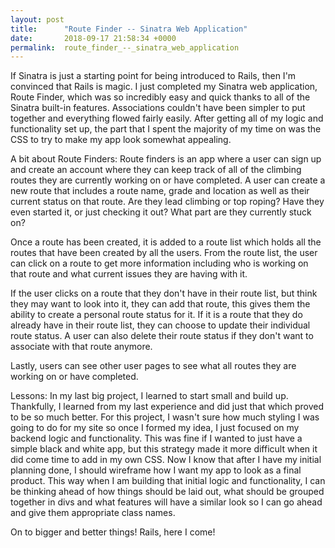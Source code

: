 ```yaml
---
layout: post
title:      "Route Finder -- Sinatra Web Application"
date:       2018-09-17 21:58:34 +0000
permalink:  route_finder_--_sinatra_web_application
---
```



If Sinatra is just a starting point for being introduced to Rails, then I'm convinced that Rails is magic. I just completed my Sinatra web application, Route Finder, which was so incredibly easy and quick thanks to all of the Sinatra built-in features. Associations couldn't have been simpler to put together and everything flowed fairly easily. After getting all of my logic and functionality set up, the part that I spent the majority of my time on was the CSS to try to make my app look somewhat appealing.

A bit about Route Finders: 
Route finders is an app where a user can sign up and create an account where they can keep track of all of the climbing routes they are currently working on or have completed. A user can create a new route that includes a route name, grade and location as well as their current status on that route. Are they lead climbing or top roping? Have they even started it, or just checking it out? What part are they currently stuck on?

Once a route has been created, it is added to a route list which holds all the routes that have been created by all the users. From the route list, the user can click on a route to get more information including who is working on that route and what current issues they are having with it. 

If the user clicks on a route that they don't have in their route list, but think they may want to look into it, they can add that route, this gives them the ability to create a personal route status for it. If it is a route that they do already have in their route list, they can choose to update their individual route status. A user can also delete their route status if they don't want to associate with that route anymore. 

Lastly, users can see other user pages to see what all routes they are working on or have completed. 

Lessons:
In my last big project, I learned to start small and build up. Thankfully, I learned from my last experience and did just that which proved to be so much better. For this project, I wasn't sure how much styling I was going to do for my site so once I formed my idea, I just focused on my backend logic and functionality. This was fine if I wanted to just have a simple black and white app, but this strategy made it more difficult when it did come time to add in my own CSS. Now I know that after I have my initial planning done, I should wireframe how I want my app to look as a final product. This way when I am building that initial logic and functionality, I can be thinking ahead of how things should be laid out, what should be grouped together in divs and what features will have a similar look so I can go ahead and give them appropriate class names. 

On to bigger and better things! Rails, here I come!
